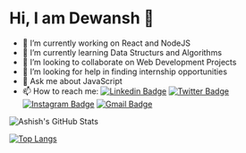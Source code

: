 # Hi, I am Dewansh 👋
- 🔭 I’m currently working on React and NodeJS
- 🌱 I’m currently learning Data Structurs and Algorithms
- 👯 I’m looking to collaborate on Web Development Projects
- 🤔 I’m looking for help in finding internship opportunities
- 💬 Ask me about JavaScript
- 📫 How to reach me: 
[![Linkedin Badge](https://img.shields.io/badge/-dewanshthakur-blue?style=flat-square&logo=Linkedin&logoColor=white&link=https://www.linkedin.com/in/dewanshthakur/)](https://www.linkedin.com/in/dewanshthakur/)
[![Twitter Badge](https://img.shields.io/badge/-@thakurDewansh-1ca0f1?style=flat-square&labelColor=1ca0f1&logo=twitter&logoColor=white&link=https://twitter.com/thakurDewansh)](https://twitter.com/thakurDewansh)
[![Instagram Badge](https://img.shields.io/badge/-@d.e.w.a.n.s.h-f56040?style=flat-square&logo=instagram&logoColor=white&link=https://instagram.com/d.e.w.a.n.s.h/)](https://instagram.com/d.e.w.a.n.s.h)
[![Gmail Badge](https://img.shields.io/badge/-dewansh.dt@gmail.com-db4437?style=flat-square&logo=Gmail&logoColor=white&link=mailto:dewansh.dt@gmail.com)](mailto:dewansh.dt@gmail.com)

![Ashish's GitHub Stats](https://github-readme-stats.vercel.app/api?username=dewanshDT&show_icons=true&hide_border=true&title_color=fff&icon_color=fc531f&text_color=fff&bg_color=121212&include_all_commits=true)

[![Top Langs](https://github-readme-stats.vercel.app/api/top-langs/?username=dewanshDT&hide=html&layout=compact)](https://github.com/dewanshDT/github-readme-stats)
